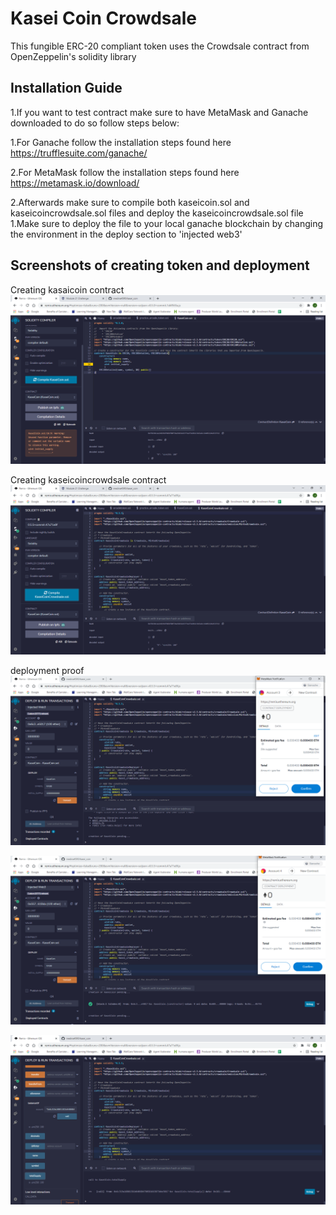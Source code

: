 # Kasei Coin Crowdsale

This fungible ERC-20 compliant token uses the Crowdsale contract from OpenZeppelin's solidity library

## Installation Guide

1.If you want to test contract make sure to have MetaMask and Ganache downloaded to do so follow steps below:

  1.For Ganache follow the installation steps found here https://trufflesuite.com/ganache/

  2.For MetaMask follow the installation steps found here https://metamask.io/download/

2.Afterwards make sure to compile both kaseicoin.sol and kaseicoincrowdsale.sol files and deploy the kaseicoincrowdsale.sol file
  1.Make sure to deploy the file to your local ganache blockchain by changing the environment in the deploy section to 'injected web3'


## Screenshots of creating token and deployment
Creating kasaicoin contract
![Creating kaseicoin contract](screen_shots/compile1.PNG)

Creating kaseicoincrowdsale contract
![kaseicoincrowdsale contract](screen_shots/compile2.PNG)

deployment proof
![deploymentproof1](screen_shots/deploy1.PNG)

![deploymentproof2](screen_shots/deploy2.PNG)

![deploymentproof3](screen_shots/deploy3.PNG)

